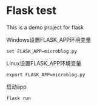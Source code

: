 # Flask test

This is a demo project for flask

Windows设置FLASK_APP环境变量

```shell script
set FLASK_APP=microblog.py
```

Linux设置FLASK_APP环境变量

```shell script
export FLASK_APP=microblog.py
```

启动app

```shell script
flask run
```
